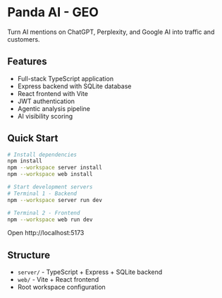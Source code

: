 # Panda AI - GEO

Turn AI mentions on ChatGPT, Perplexity, and Google AI into traffic and customers.

## Features

- Full-stack TypeScript application
- Express backend with SQLite database
- React frontend with Vite
- JWT authentication
- Agentic analysis pipeline
- AI visibility scoring

## Quick Start

```bash
# Install dependencies
npm install
npm --workspace server install
npm --workspace web install

# Start development servers
# Terminal 1 - Backend
npm --workspace server run dev

# Terminal 2 - Frontend
npm --workspace web run dev
```

Open http://localhost:5173

## Structure

- `server/` - TypeScript + Express + SQLite backend
- `web/` - Vite + React frontend
- Root workspace configuration
